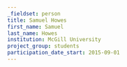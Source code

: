 ```yaml
---
_fieldset: person
title: Samuel Howes
first_name: Samuel
last_name: Howes
institution: McGill University
project_group: students
participation_date_start: 2015-09-01
---
```


